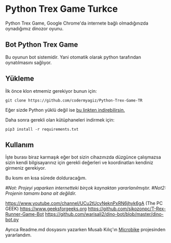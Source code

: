 # Python Trex Game Turkce

Python Trex Game, Google Chrome'da internete bağlı olmadığınızda oynadığımız dinozor oyunu. 

## Bot Python Trex Game
Bu oyunun bot sistemidir. Yani otomatik olarak python tarafından oynatılmasını sağlıyor.

## Yükleme
İlk önce klon etmemiz gerekiyor bunun için:

    git clone https://github.com/codermyagiz/Python-Trex-Game-TR
Eğer sizde Python yüklü değil ise [bu linkten indirebilirsin.](https://www.python.org/downloads/)

Daha sonra gerekli olan kütüphaneleri indirmek için:

    pip3 install -r requirements.txt
## Kullanım
İşte burası biraz karmaşık eğer bot sizin cihazınızda düzgünce çalışmazsa sizin kendi bilgisayarınız için gerekli değerleri ve koordinatları kendiniz girmeniz gerekiyor.

Bu kısmı en kısa sürede dolduracağım.

*#Not: Projeyi yaparken internetteki birçok kaynaktan yararlanılmıştır.*
*#Not2: Projenin tamamı bana ait değildir.*

https://www.youtube.com/channel/UCu2tUcvNeknPxRN6jhyk6gA (The PC GEEK)
https://www.geeksforgeeks.org
https://github.com/sikozonpc/T-Rex-Runner-Game-Bot
https://github.com/warisali2/dino-bot/blob/master/dino-bot.py

Ayrıca Readme.md dosyasını yazarken Musab Kılıç'ın [Microbike](https://github.com/musabkilic/MicroBike) projesinden yararlandım.
